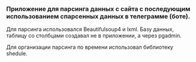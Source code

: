 <h3>Приложение для парсинга данных с сайта с последующим использованием 
спарсенных данных в телеграмме (боте).</h3>
Для парсинга использовался Beautifulsoup4 и lxml.
Базу данных, таблицу со столбцами создавал не в приложении, а через pgadmin.

Для организации парсинга по времени использовал библиотеку shedule.
